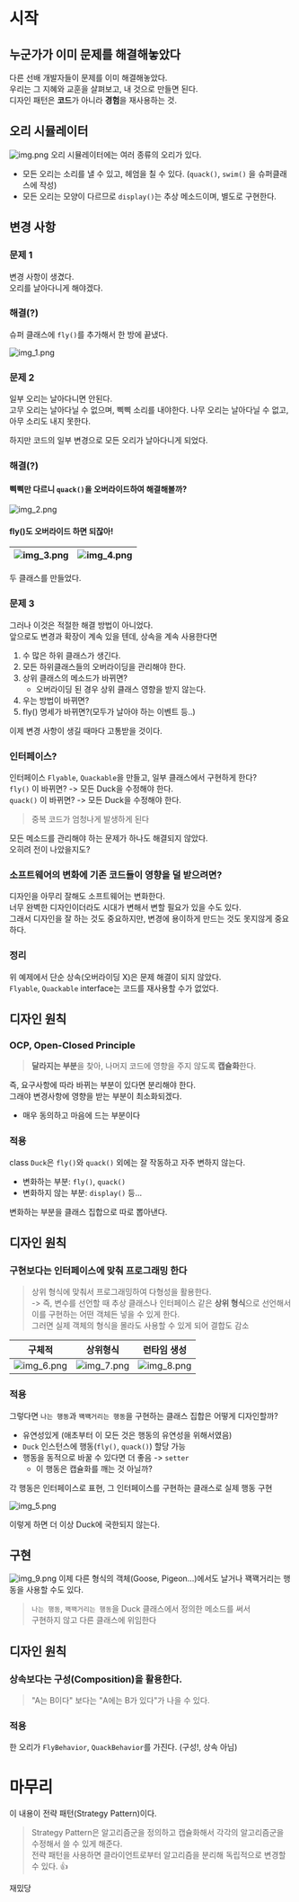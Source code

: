 # 시작
## 누군가가 이미 문제를 해결해놓았다
다른 선배 개발자들이 문제를 이미 해결해놓았다.  
우리는 그 지혜와 교훈을 살펴보고, 내 것으로 만들면 된다.  
디자인 패턴은 **코드**가 아니라 **경험**을 재사용하는 것.

## 오리 시뮬레이터
![img.png](image/img.png)
오리 시뮬레이터에는 여러 종류의 오리가 있다.  
- 모든 오리는 소리를 낼 수 있고, 헤엄을 칠 수 있다. (`quack()`, `swim()` 을 슈퍼클래스에 작성)
- 모든 오리는 모양이 다르므로 `display()`는 추상 메소드이며, 별도로 구현한다.

## 변경 사항
### 문제 1
변경 사항이 생겼다.  
오리를 날아다니게 해야겠다.  
### 해결(?)
슈퍼 클래스에 `fly()`를 추가해서 한 방에 끝냈다.

![img_1.png](image/img_1.png)

### 문제 2
일부 오리는 날아다니면 안된다.  
고무 오리는 날아다닐 수 없으며, 삑삑 소리를 내야한다.
나무 오리는 날아다닐 수 없고, 아무 소리도 내지 못한다.

하지만 코드의 일부 변경으로 모든 오리가 날아다니게 되었다.

### 해결(?)

#### 삑삑만 다르니 `quack()`을 **오버라이드**하여 해결해볼까?

![img_2.png](image/img_2.png)

#### fly()도 **오버라이드** 하면 되잖아!

| ![img_3.png](image/img_3.png) | ![img_4.png](image/img_4.png) |
|---|---|

두 클래스를 만들었다.

### 문제 3
그러나 이것은 적절한 해결 방법이 아니었다.  
앞으로도 변경과 확장이 계속 있을 텐데, 상속을 계속 사용한다면  
1. 수 많은 하위 클래스가 생긴다.
2. 모든 하위클래스들의 오버라이딩을 관리해야 한다.
3. 상위 클래스의 메소드가 바뀌면?
    - 오버라이딩 된 경우 상위 클래스 영향을 받지 않는다.
4. 우는 방법이 바뀌면?
5. fly() 명세가 바뀌면?(모두가 날아야 하는 이벤트 등..)

이제 변경 사항이 생길 때마다 고통받을 것이다.  

### 인터페이스?
인터페이스 `Flyable`, `Quackable`을 만들고, 일부 클래스에서 구현하게 한다?  
`fly()` 이 바뀌면? -> 모든 Duck을 수정해야 한다.  
`quack()` 이 바뀌면? -> 모든 Duck을 수정해야 한다.  

> 중복 코드가 엄청나게 발생하게 된다

모든 메소드를 관리해야 하는 문제가 하나도 해결되지 않았다.  
오히려 전이 나았을지도?

### 소프트웨어의 변화에 기존 코드들이 영향을 덜 받으려면?
디자인을 아무리 잘해도 소프트웨어는 변화한다.  
너무 완벽한 디자인이더라도 시대가 변해서 변할 필요가 있을 수도 있다.  
그래서 디자인을 잘 하는 것도 중요하지만, 변경에 용이하게 만드는 것도 못지않게 중요하다.  

### 정리
위 예제에서 단순 상속(오버라이딩 X)은 문제 해결이 되지 않았다.  
`Flyable`, `Quackable` interface는 코드를 재사용할 수가 없었다.  

## 디자인 원칙
### OCP, Open-Closed Principle
> **달라지는 부분**을 찾아, 나머지 코드에 영향을 주지 않도록 **캡슐화**한다.

즉, 요구사항에 따라 바뀌는 부분이 있다면 분리해야 한다.  
그래야 변경사항에 영향을 받는 부분이 최소화되겠다.  
- 매우 동의하고 마음에 드는 부분이다

### 적용
class `Duck`은 `fly()`와 `quack()` 외에는 잘 작동하고 자주 변하지 않는다.  
- 변화하는 부분: `fly()`, `quack()`
- 변화하지 않는 부분: `display()` 등...

변화하는 부분을 클래스 집합으로 따로 뽑아낸다.

## 디자인 원칙 
### 구현보다는 인터페이스에 맞춰 프로그래밍 한다
> 상위 형식에 맞춰서 프로그래밍하여 다형성을 활용한다.  
-> 즉, 변수를 선언할 때 추상 클래스나 인터페이스 같은 **상위 형식**으로 선언해서   
이를 구현하는 어떤 객체든 넣을 수 있게 한다.  
그러면 실제 객체의 형식을 몰라도 사용할 수 있게 되어 결합도 감소

| 구체적 | 상위형식 | 런타임 생성 |
|-----------------------------|-------|-----|
| ![img_6.png](image/img_6.png) | ![img_7.png](image/img_7.png) | ![img_8.png](image/img_8.png) |



### 적용
그렇다면 `나는 행동`과 `꽥꽥거리는 행동`을 구현하는 클래스 집합은 어떻게 디자인할까?  
- 유연성있게 (애초부터 이 모든 것은 행동의 유연성을 위해서였음)
- `Duck` 인스턴스에 행동(`fly()`, `quack()`) 할당 가능
- 행동을 동적으로 바꿀 수 있다면 더 좋음 -> `setter` 
    - 이 행동은 캡슐화를 깨는 것 아닐까?

각 행동은 인터페이스로 표현, 그 인터페이스를 구현하는 클래스로 실제 행동 구현

![img_5.png](image/img_5.png)

이렇게 하면 더 이상 Duck에 국한되지 않는다.

## 구현
![img_9.png](image/img_9.png)
이제 다른 형식의 객체(Goose, Pigeon...)에서도 날거나 꽥꽥거리는 행동을 사용할 수도 있다.

> `나는 행동`, `꽥꽥거리는 행동`을 Duck 클래스에서 정의한 메소드를 써서  
> 구현하지 않고 다른 클래스에 위임한다

## 디자인 원칙
### 상속보다는 구성(Composition)을 활용한다.
> "A는 B이다" 보다는 "A에는 B가 있다"가 나을 수 있다.
### 적용
한 오리가 `FlyBehavior`, `QuackBehavior`를 가진다. (구성!, 상속 아님)

# 마무리
이 내용이 전략 패턴(Strategy Pattern)이다.
> Strategy Pattern은 알고리즘군을 정의하고 캡슐화해서 각각의 알고리즘군을 수정해서 쓸 수 있게 해준다.  
> 전략 패턴을 사용하면 클라이언트로부터 알고리즘을 분리해 독립적으로 변경할 수 있다. 👍

재밌당